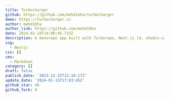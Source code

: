 ```yaml
---
title: Turbocharger
github: https://github.com/mehdibha/turbocharger
demo: https://turbocharger.cc
author: mehdibha
author_link: https://github.com/mehdibha
date: 2024-02-18T14:08:45.733Z
description: A monorepo app built with Turborepo, Next.js 14, shadcn-ui, stripe, and more.
ssg:
  - Nextjs
css: []
cms:
  - Markdown
category: []
draft: false
publish_date: '2023-12-25T12:10:17Z'
update_date: '2024-01-15T17:03:45Z'
github_star: 46
github_fork: 8
---
```

